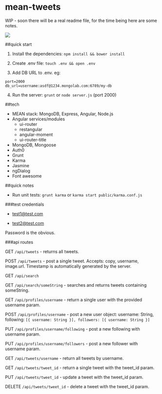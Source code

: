 # mean-tweets


WIP - soon there will be a real readme file, for the time being here are some notes.

<img src="http://g.recordit.co/Y97XFWSgPF.gif" />

##quick start

1) Install the dependencies: `npm install && bower install`

2) Create .env file: `touch .env && open .env`

3) Add DB URL to .env. eg:

```
port=2000
db_url=username:asdf@1234.mongolab.com:6789/my-db
```

4) Run the server: `grunt` or `node server.js` (port 2000)


##tech

- MEAN stack: MongoDB, Express, Angular, Node.js
- Angular services/modules
  - ui-router
  - restangular
  - angular-moment
  - ui-router-title
- MongoDB, Mongoose
- Auth0
- Grunt
- Karma
- Jasmine
- ngDialog
- Font awesome


##quick notes

- Run unit tests: `grunt karma` or `karma start public/karma.conf.js`

###test credentials

- test1@test.com

- test2@test.com

Password is the obvious.


###api routes

GET    `/api/tweets` - returns all tweets.

POST   `/api/tweets` - post a single tweet. Accepts: copy, username, image.url. Timestamp is automatically generated by the server.


GET    `/api/search`

GET    `/api/search/someString` - searches and returns tweets containing someString.


GET    `/api/profiles/username` - return a single user with the provided username param.

POST   `/api/profiles/username` - post a new user object: username: String, following: `[{ username: String }], followers: [{ username: String }]`

PUT    `/api/profiles/username/following` - post a new following with username param.

PUT    `/api/profiles/username/followers` - post a new follower with username param.



GET    `/api/tweets/username` - return all tweets by username.

GET    `/api/tweets/tweet_id` - return a single tweet with the tweet_id param.

PUT    `/api/tweets/tweet_id` - update a tweet with the tweet_id param.

DELETE `/api/tweets/tweet_id` - delete a tweet with the tweet_id param.



